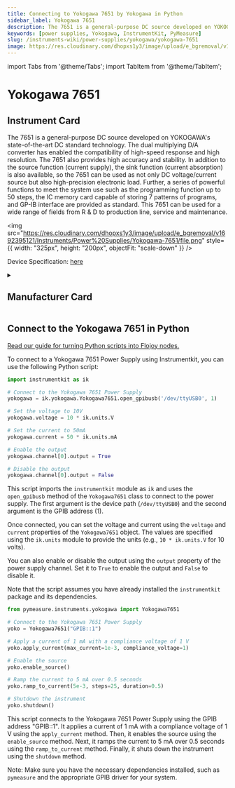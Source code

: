 ```yaml
---
title: Connecting to Yokogawa 7651 by Yokogawa in Python
sidebar_label: Yokogawa 7651
description: The 7651 is a general-purpose DC source developed on YOKOGAWA's state-of-the-art DC standard technology. The dual multiplying D/A converter has enabled the compatibility of high-speed response and high resolution. The 7651 also provides high accuracy and stability. In addition to the source function (current supply), the sink function (current absorption) is also available, so the 7651 can be used as not only DC voltage/current source but also high-precision electronic load. Further, a series of powerful functions to meet the system use such as the programming function up to 50 steps, the IC memory card capable of storing 7 patterns of programs, and GP-IB interface are provided as standard. This 7651 can be used for a wide range of fields from R & D to production line, service and maintenance.
keywords: [power supplies, Yokogawa, InstrumentKit, PyMeasure]
slug: /instruments-wiki/power-supplies/yokogawa/yokogawa-7651
image: https://res.cloudinary.com/dhopxs1y3/image/upload/e_bgremoval/v1692395121/Instruments/Power%20Supplies/Yokogawa-7651/file.png
---
```


import Tabs from '@theme/Tabs';
import TabItem from '@theme/TabItem';

# Yokogawa 7651

## Instrument Card

<div className="flex">

<div>

The 7651 is a general-purpose DC source developed on YOKOGAWA's state-of-the-art DC standard technology. The dual multiplying D/A converter has enabled the compatibility of high-speed response and high resolution. The 7651 also provides high accuracy and stability. In addition to the source function (current supply), the sink function (current absorption) is also available, so the 7651 can be used as not only DC voltage/current source but also high-precision electronic load. Further, a series of powerful functions to meet the system use such as the programming function up to 50 steps, the IC memory card capable of storing 7 patterns of programs, and GP-IB interface are provided as standard. This 7651 can be used for a wide range of fields from R & D to production line, service and maintenance.

</div>

<img src="https://res.cloudinary.com/dhopxs1y3/image/upload/e_bgremoval/v1692395121/Instruments/Power%20Supplies/Yokogawa-7651/file.png" style={{ width: "325px", height: "200px", objectFit: "scale-down" }} />

</div>

<div className="flex text-center">

<p>Device Specification: <a target="\_blank" href="https://cdn.tmi.yokogawa.com/IM7651-01E.is.pdf">here</a></p>

</div>

<details style={{ marginTop: "15px"}}>
<summary><h2>Manufacturer Card</h2></summary>

<img src="https://res.cloudinary.com/dhopxs1y3/image/upload/v1692806180/Instruments/Vendor%20Logos/Yokogawa.png" style={{ width: "100%", height: "170px",objectFit: "scale-down" }} />

Yokogawa is a leading provider of Industrial Automation and Test and Measurement solutions. Combining superior technology with engineering services, project management, and maintenance, Yokogawa delivers field proven operational efficiency, safety, quality, and reliability.

<ul>
  <li>Headquarters: Japan</li>
  <li>Yearly Revenue (millions, USD): 318.0</li>
  <li>Vendor Website: <a href="https://www.yokogawa.com/">here</a></li>
</ul>
</details>

## Connect to the Yokogawa 7651 in Python

[Read our guide for turning Python scripts into Flojoy nodes.](https://docs.flojoy.ai/custom-nodes/creating-custom-node/)
<Tabs>
<TabItem value="InstrumentKit" label="InstrumentKit">

To connect to a Yokogawa 7651 Power Supply using Instrumentkit, you can use the following Python script:

```python
import instrumentkit as ik

# Connect to the Yokogawa 7651 Power Supply
yokogawa = ik.yokogawa.Yokogawa7651.open_gpibusb('/dev/ttyUSB0', 1)

# Set the voltage to 10V
yokogawa.voltage = 10 * ik.units.V

# Set the current to 50mA
yokogawa.current = 50 * ik.units.mA

# Enable the output
yokogawa.channel[0].output = True

# Disable the output
yokogawa.channel[0].output = False
```

This script imports the `instrumentkit` module as `ik` and uses the `open_gpibusb` method of the `Yokogawa7651` class to connect to the power supply. The first argument is the device path (`/dev/ttyUSB0`) and the second argument is the GPIB address (1).

Once connected, you can set the voltage and current using the `voltage` and `current` properties of the `Yokogawa7651` object. The values are specified using the `ik.units` module to provide the units (e.g., `10 * ik.units.V` for 10 volts).

You can also enable or disable the output using the `output` property of the power supply channel. Set it to `True` to enable the output and `False` to disable it.

Note that the script assumes you have already installed the `instrumentkit` package and its dependencies.

</TabItem>
<TabItem value="PyMeasure" label="PyMeasure">


```python
from pymeasure.instruments.yokogawa import Yokogawa7651

# Connect to the Yokogawa 7651 Power Supply
yoko = Yokogawa7651("GPIB::1")

# Apply a current of 1 mA with a compliance voltage of 1 V
yoko.apply_current(max_current=1e-3, compliance_voltage=1)

# Enable the source
yoko.enable_source()

# Ramp the current to 5 mA over 0.5 seconds
yoko.ramp_to_current(5e-3, steps=25, duration=0.5)

# Shutdown the instrument
yoko.shutdown()
```

This script connects to the Yokogawa 7651 Power Supply using the GPIB address "GPIB::1". It applies a current of 1 mA with a compliance voltage of 1 V using the `apply_current` method. Then, it enables the source using the `enable_source` method. Next, it ramps the current to 5 mA over 0.5 seconds using the `ramp_to_current` method. Finally, it shuts down the instrument using the `shutdown` method.

Note: Make sure you have the necessary dependencies installed, such as `pymeasure` and the appropriate GPIB driver for your system.

</TabItem>
</Tabs>